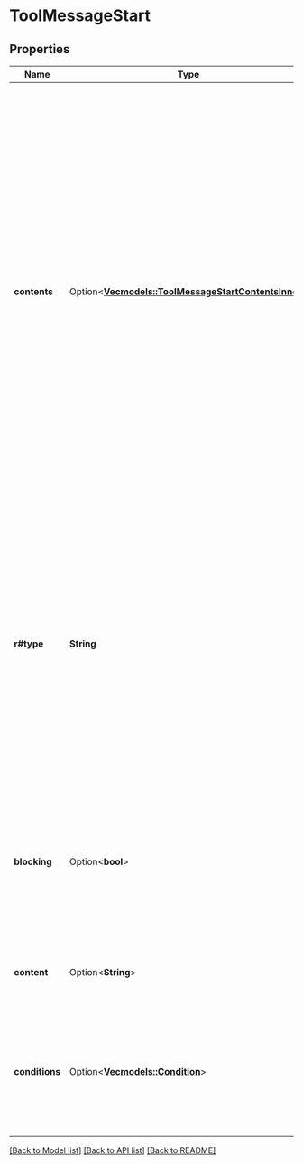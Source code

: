 # ToolMessageStart

## Properties

Name | Type | Description | Notes
------------ | ------------- | ------------- | -------------
**contents** | Option<[**Vec<models::ToolMessageStartContentsInner>**](ToolMessageStart_contents_inner.md)> | This is an alternative to the `content` property. It allows to specify variants of the same content, one per language.  Usage: - If your assistants are multilingual, you can provide content for each language. - If you don't provide content for a language, the first item in the array will be automatically translated to the active language at that moment.  This will override the `content` property. | [optional]
**r#type** | **String** | This message is triggered when the tool call starts.  This message is never triggered for async tools.  If this message is not provided, one of the default filler messages \"Hold on a sec\", \"One moment\", \"Just a sec\", \"Give me a moment\" or \"This'll just take a sec\" will be used. | 
**blocking** | Option<**bool**> | This is an optional boolean that if true, the tool call will only trigger after the message is spoken. Default is false.  @default false | [optional][default to false]
**content** | Option<**String**> | This is the content that the assistant says when this message is triggered. | [optional]
**conditions** | Option<[**Vec<models::Condition>**](Condition.md)> | This is an optional array of conditions that the tool call arguments must meet in order for this message to be triggered. | [optional]

[[Back to Model list]](../README.md#documentation-for-models) [[Back to API list]](../README.md#documentation-for-api-endpoints) [[Back to README]](../README.md)


